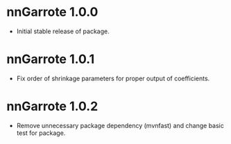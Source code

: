 # nnGarrote 1.0.0
* Initial stable release of package.

# nnGarrote 1.0.1
* Fix order of shrinkage parameters for proper output of coefficients.

# nnGarrote 1.0.2
* Remove unnecessary package dependency (mvnfast) and change basic test for package.
